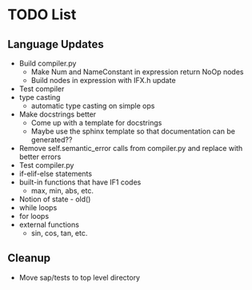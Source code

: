 # TODO List

## Language Updates
- Build compiler.py
  - Make Num and NameConstant in expression return NoOp nodes
  - Build nodes in expression with IFX.h update
- Test compiler
- type casting
  - automatic type casting on simple ops
- Make docstrings better
  - Come up with a template for docstrings
  - Maybe use the sphinx template so that documentation can be generated??
- Remove self.semantic\_error calls from compiler.py and replace with better errors
- Test compiler.py
- if-elif-else statements
- built-in functions that have IF1 codes
  - max, min, abs, etc.
- Notion of state - old()
- while loops
- for loops
- external functions
  - sin, cos, tan, etc.

## Cleanup
- Move sap/tests to top level directory
